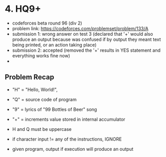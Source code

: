 # 4. HQ9+

* codeforces beta round 96 (div 2)
* problem link: https://codeforces.com/problemset/problem/133/A
* submission 1: wrong answer on test 3 (declared that '+' would also produce an output because was confused if by output they meant text being printed, or an action taking place)
* submission 2: accepted (removed the '+' results in YES statement and everything works fine now)
* 

## Problem Recap

* "H" = "Hello, World!",
* "Q" = source code of program
* "9" = lyrics of "99 Bottles of Beer" song
* "+" = increments value stored in internal accumulator

* H and Q must be uppercase
* if character input != any of the instructions, IGNORE
* given program, output if execution will produce an output